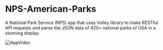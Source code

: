 # NPS-American-Parks
A National Park Service (NPS) app that uses Volley library to make RESTful API requests and parse the JSON data of 420+ national parks of USA in a stunning display.

![AppVideo](https://github.com/mufratkarim/NPS-American-Parks/blob/master/American%20Parks.gif)
